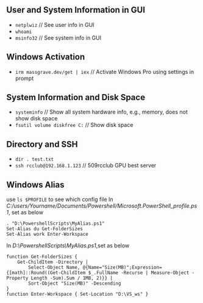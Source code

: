 ## User and System Information in GUI
- `netplwiz`  // See user info in GUI
- `whoami`
- `msinfo32`  // See system info in GUI

## Windows Activation
- `irm massgrave.dev/get | iex`  // Activate Windows Pro using settings in prompt

## System Information and Disk Space
- `systeminfo`  // Show all system hardware info, e.g., memory, does not show disk space
- `fsutil volume diskfree C:`  // Show disk space

## Directory and SSH
- `dir . test.txt`
- `ssh rcclub@192.168.1.123`  // 509rcclub GPU best server

## Windows Alias
use `ls $PROFILE` to see which config file 
In *C:/users/Yourname/Documents/Powershell/Microsoft.PowerShell_profile.ps1*, set as below
```
. "D:\PowershellScripts\MyAlias.ps1"
Set-Alias du Get-FolderSizes
Set-Alias work Enter-Workspace
```
In *D:\PowershellScripts\MyAlias.ps1*,set as below
```
function Get-FolderSizes {
    Get-ChildItem -Directory | 
        Select-Object Name, @{Name="Size(MB)";Expression={[math]::Round((Get-ChildItem $_.FullName -Recurse | Measure-Object -Property Length -Sum).Sum / 1MB, 2)}} |
        Sort-Object "Size(MB)" -Descending
}
function Enter-Workspace { Set-Location "D:\VS_ws" }
```






